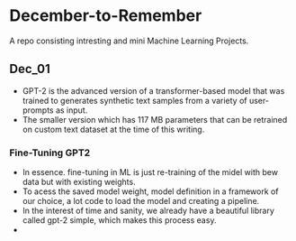 # December-to-Remember
A repo consisting intresting and mini Machine Learning Projects.

## Dec_01
- GPT-2 is the advanced version of a transformer-based model that was trained to generates synthetic text samples from a variety of user-prompts as input.
- The smaller version which has 117 MB parameters that can be retrained on custom text dataset at the time of this writing.

### Fine-Tuning GPT2

- In essence. fine-tuning in ML is just re-training of the midel with bew data but with existing weights.
- To acess the saved model weight, model definition in a framework of our choice, a lot code to load the model and creating a pipeline.
- In the interest of time and sanity, we already have a beautiful library called gpt-2 simple, which makes this process easy.
- 

